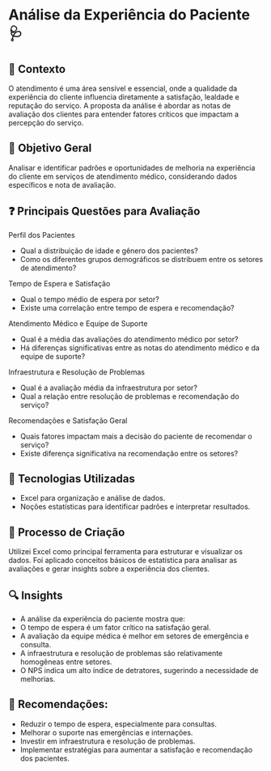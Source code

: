 # Análise da Experiência do Paciente 🩺

## 🚀 Contexto
O atendimento é uma área sensível e essencial, onde a qualidade da experiência do cliente influencia diretamente a satisfação, lealdade e reputação do serviço. A proposta da análise é abordar as notas de avaliação dos clientes para entender fatores críticos que impactam a percepção do serviço. 

## 📒 Objetivo Geral
Analisar e identificar padrões e oportunidades de melhoria na experiência do cliente em serviços de atendimento médico, considerando dados específicos e nota de avaliação.

## ❓ Principais Questões para Avaliação 
Perfil dos Pacientes
- Qual a distribuição de idade e gênero dos pacientes?
- Como os diferentes grupos demográficos se distribuem entre os setores de atendimento?

Tempo de Espera e Satisfação
- Qual o tempo médio de espera por setor?
- Existe uma correlação entre tempo de espera e recomendação?

Atendimento Médico e Equipe de Suporte
- Qual é a média das avaliações do atendimento médico por setor?
- Há diferenças significativas entre as notas do atendimento médico e da equipe de suporte?

Infraestrutura e Resolução de Problemas
- Qual é a avaliação média da infraestrutura por setor?
- Qual a relação entre resolução de problemas e recomendação do serviço?

Recomendações e Satisfação Geral
- Quais fatores impactam mais a decisão do paciente de recomendar o serviço?
- Existe diferença significativa na recomendação entre os setores?

## 🤖 Tecnologias Utilizadas
- Excel para organização e análise de dados.
- Noções estatísticas para identificar padrões e interpretar resultados.

## 🧐 Processo de Criação
Utilizei Excel como principal ferramenta para estruturar e visualizar os dados. Foi aplicado conceitos básicos de estatística para analisar as avaliações e gerar insights sobre a experiência dos clientes.

## 🔍 Insights
- A análise da experiência do paciente mostra que:
- O tempo de espera é um fator crítico na satisfação geral.
- A avaliação da equipe médica é melhor em setores de emergência e consulta.
- A infraestrutura e resolução de problemas são relativamente homogêneas entre setores.
- O NPS indica um alto índice de detratores, sugerindo a necessidade de melhorias.

## 📌 Recomendações:
- Reduzir o tempo de espera, especialmente para consultas.
- Melhorar o suporte nas emergências e internações.
- Investir em infraestrutura e resolução de problemas.
- Implementar estratégias para aumentar a satisfação e recomendação dos pacientes.

